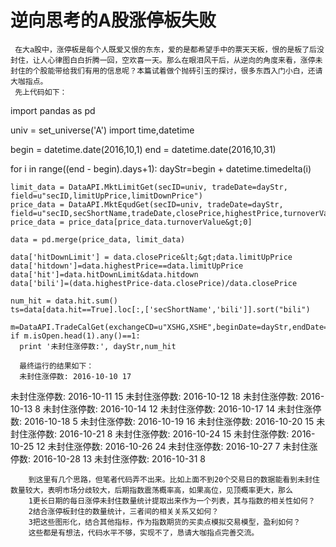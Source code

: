 # 逆向思考的A股涨停板失败

     在大a股中，涨停板是每个人既爱又恨的东东，爱的是都希望手中的票天天板，恨的是板了后没封住，让人心律图白白折腾一回，空欢喜一天。那么在眼泪风干后，从逆向的角度来看，涨停未封住的个股能带给我们有用的信息呢？本篇试着做个抛砖引玉的探讨，很多东西入门小白，还请大咖指点。
     先上代码如下：



import pandas as pd

univ = set_universe('A')
import time,datetime
   
begin = datetime.date(2016,10,1)
end = datetime.date(2016,10,31)

for i in range((end - begin).days+1):
    dayStr=begin + datetime.timedelta(i)
       
    limit_data = DataAPI.MktLimitGet(secID=univ, tradeDate=dayStr, field=u"secID,limitUpPrice,limitDownPrice")
    price_data = DataAPI.MktEqudGet(secID=univ, tradeDate=dayStr, field=u"secID,secShortName,tradeDate,closePrice,highestPrice,turnoverValue")
    price_data = price_data[price_data.turnoverValue&gt;0]

    data = pd.merge(price_data, limit_data)

    data['hitDownLimit'] = data.closePrice&lt;&gt;data.limitUpPrice
    data['hitdown']=data.highestPrice==data.limitUpPrice
    data['hit']=data.hitDownLimit&data.hitdown
    data['bili']=(data.highestPrice-data.closePrice)/data.closePrice
    
    num_hit = data.hit.sum()
    ts=data[data.hit==True].loc[:,['secShortName','bili']].sort("bili")    
    
    m=DataAPI.TradeCalGet(exchangeCD=u"XSHG,XSHE",beginDate=dayStr,endDate=dayStr,field=u"isOpen",pandas="1")
    if m.isOpen.head(1).any()==1:
      print '未封住涨停数:', dayStr,num_hit
      
      最终运行的结果如下：
      未封住涨停数: 2016-10-10 17
未封住涨停数: 2016-10-11 15
未封住涨停数: 2016-10-12 18
未封住涨停数: 2016-10-13 8
未封住涨停数: 2016-10-14 12
未封住涨停数: 2016-10-17 14
未封住涨停数: 2016-10-18 5
未封住涨停数: 2016-10-19 16
未封住涨停数: 2016-10-20 15
未封住涨停数: 2016-10-21 8
未封住涨停数: 2016-10-24 15
未封住涨停数: 2016-10-25 12
未封住涨停数: 2016-10-26 24
未封住涨停数: 2016-10-27 7
未封住涨停数: 2016-10-28 13
未封住涨停数: 2016-10-31 8

        到这里有几个思路，但笔者代码弄不出来。比如上面不到20个交易日的数据能看到未封住数量较大，表明市场分歧较大，后期指数震荡概率高，如果高位，见顶概率更大，那么
        1更长日期的每日涨停未封住数量统计提取出来作为一个列表，其与指数的相关性如何？
        2结合涨停板封住的数量统计，三者间的相关关系又如何？
        3把这些图形化，结合其他指标，作为指数期货的买卖点模拟交易模型，盈利如何？
        这些都是有想法，代码水平不够，实现不了，恳请大咖指点完善交流。
           
    
      